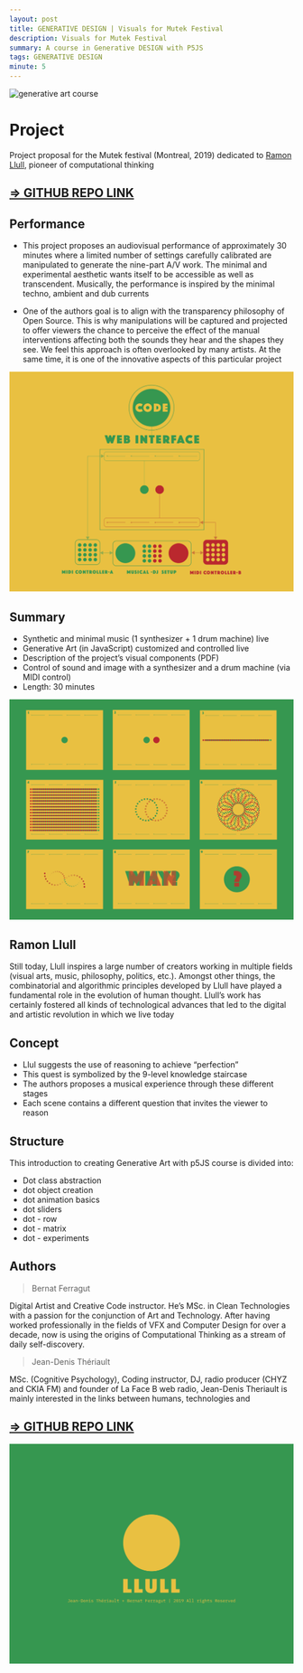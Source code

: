 ```yaml
---
layout: post
title: GENERATIVE DESIGN | Visuals for Mutek Festival
description: Visuals for Mutek Festival
summary: A course in Generative DESIGN with P5JS
tags: GENERATIVE DESIGN
minute: 5
---
```


![generative art course](/assets/images/code/CT/LLULL-1.png)

# Project
Project proposal for the Mutek festival (Montreal, 2019) dedicated to [Ramon Llull](https://en.wikipedia.org/wiki/Ramon_Llull), pioneer of computational thinking

## [=> GITHUB REPO LINK](https://github.com/bernatferragut/llull-project)

## Performance
* This project proposes an audiovisual performance of approximately 30 minutes where a limited number of settings carefully calibrated are manipulated to generate the nine-part A/V work. The minimal and experimental aesthetic wants itself to be accessible as well as transcendent. Musically, the performance is inspired by the minimal techno, ambient and dub currents

* One of the authors goal is to align with the transparency philosophy of Open Source. This is why manipulations will be captured and projected to offer viewers the chance to perceive the effect of the manual interventions affecting both the sounds they hear and the shapes they see. We feel this approach is often overlooked by many artists. At the same time, it is one of the innovative aspects of this particular project

![generative art course](/assets/images/art/LLULL/LLULL-visuals-6.png)

## Summary
* Synthetic and minimal music (1 synthesizer + 1 drum machine) live
* Generative Art (in JavaScript) customized and controlled live
* Description of the project’s visual components (PDF)
* Control of sound and image with a synthesizer and a drum machine (via MIDI control)
* Length: 30 minutes

![generative art course](/assets/images/art/LLULL/LLULL-visuals-4.png)

## Ramon Llull
Still today, Llull inspires a large number of creators working in multiple fields (visual arts, music, philosophy, politics, etc.). Amongst other things, the combinatorial and algorithmic principles developed by Llull have played a fundamental role in the evolution of human thought. Llull’s work has certainly fostered all kinds of technological advances that led to the digital and artistic revolution in which we live today

## Concept
* Llul suggests the use of reasoning to achieve “perfection”
* This quest is symbolized by the 9-level knowledge staircase
* The authors proposes a musical experience through these different stages
* Each scene contains a different question that invites the viewer to reason

## Structure
This introduction to creating Generative Art with p5JS course is divided into:

* Dot class abstraction
* dot object creation
* dot animation basics
* dot sliders
* dot - row
* dot - matrix
* dot - experiments

## Authors

> Bernat Ferragut

Digital Artist and Creative Code instructor. He’s MSc. in Clean Technologies with a passion for the conjunction of Art and Technology. After having worked professionally in the fields of VFX and Computer Design for over a decade, now is using the origins of Computational Thinking as a stream of daily self-discovery.

> Jean-Denis Thériault

MSc. (Cognitive Psychology), Coding instructor, DJ, radio producer (CHYZ and CKIA FM) and founder of La Face B web radio, Jean-Denis Theriault is mainly interested in the links between humans, technologies and

## [=> GITHUB REPO LINK](https://github.com/bernatferragut/llull-project)

![generative art course](/assets/images/art/LLULL/LLULL-visuals-7.png)